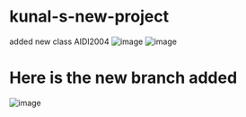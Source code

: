 # kunal-s-new-project
added new class AIDI2004
![image](https://github.com/kunalkrishan19/kunal-s-new-project/assets/145516112/f69b91f6-3154-47b0-baa0-cecb8df67e52)
![image](https://github.com/kunalkrishan19/kunal-s-new-project/assets/145516112/4da74dd6-5a50-4d39-9fca-ae2155a87e01)


# Here is the new branch added 

![image](https://github.com/kunalkrishan19/kunal-s-new-project/assets/145516112/fd7cd192-c265-45b0-a663-ba8391191f5b)
